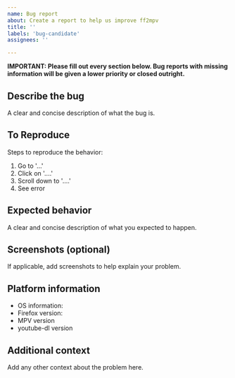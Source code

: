 ```yaml
---
name: Bug report
about: Create a report to help us improve ff2mpv
title: ''
labels: 'bug-candidate'
assignees: ''

---
```


**IMPORTANT: Please fill out every section below. Bug reports with missing information will be given a lower priority or closed outright.**

## Describe the bug

A clear and concise description of what the bug is.

## To Reproduce

Steps to reproduce the behavior:
1. Go to '...'
2. Click on '....'
3. Scroll down to '....'
4. See error

## Expected behavior

A clear and concise description of what you expected to happen.

## Screenshots (optional)

If applicable, add screenshots to help explain your problem.

## Platform information

 - OS information:
 - Firefox version:
 - MPV version
 - youtube-dl version

## Additional context

Add any other context about the problem here.
